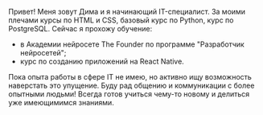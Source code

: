 Привет!
Меня зовут Дима и я начинающий IT-специалист.
За моими плечами курсы по HTML и CSS, базовый курс по Python, курс по PostgreSQL.
Сейчас я прохожу обучение:
- в Академии нейросете The Founder по программе "Разработчик нейросетей";
- курс по созданию приложений на React Native.

Пока опыта работы в сфере IT не имею, но активно ищу возможность наверстать это упущение.
Буду рад общению и коммуникации с более опытными людьми!
Всегда готов учиться чему-то новому и делиться уже имеющимимся знаниями.
